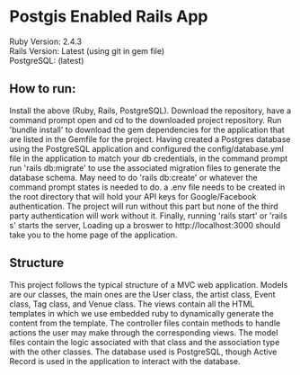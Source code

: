 # Postgis Enabled Rails App
Ruby Version: 2.4.3  
Rails Version: Latest (using git in gem file)  
PostgreSQL: (latest)

## How to run:
Install the above (Ruby, Rails, PostgreSQL).
Download the repository, have a command prompt open and cd to the downloaded project repository.
Run 'bundle install' to download the gem dependencies for the application that are listed in the Gemfile for the project.
Having created a Postgres database using the PostgreSQL application and configured the config/database.yml file in the application to match your db credentials, in the command prompt run 'rails db:migrate' to use the associated migration files to generate the database schema. May need to do 'rails db:create' or whatever the command prompt states is needed to do.
a .env file needs to be created in the root directory that will hold your API keys for Google/Facebook authentication. The project will run without this part but none of the third party authentication will work without it.
Finally, running 'rails start' or 'rails s' starts the server, Loading up a broswer to http://localhost:3000 should take you to the home page of the application.
## Structure
This project follows the typical structure of a MVC web application. Models are our classes, the main ones are the User class, the artist class, Event class, Tag class, and Venue class. The views contain all the HTML templates in which we use embedded ruby to dynamically generate the content from the template. The controller files contain methods to handle actions the user may make through the corresponding views. The model files contain the logic associated with that class and the association type with the other classes. The database used is PostgreSQL, though Active Record is used in the application to interact with the database.
